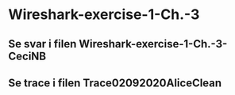 # Wireshark-exercise-1-Ch.-3
## Se svar i filen Wireshark-exercise-1-Ch.-3-CeciNB
## Se trace i filen Trace02092020AliceClean
